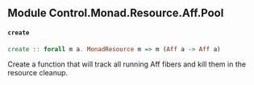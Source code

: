 ## Module Control.Monad.Resource.Aff.Pool

#### `create`

``` purescript
create :: forall m a. MonadResource m => m (Aff a -> Aff a)
```

Create a function that will track all running Aff fibers and kill them in the resource cleanup.


